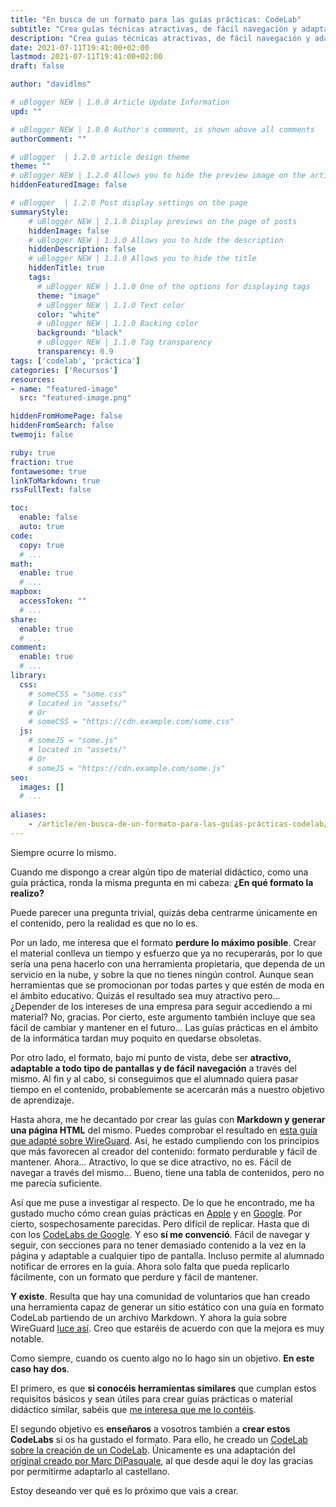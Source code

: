 ```yaml
---
title: "En busca de un formato para las guías prácticas: CodeLab"
subtitle: "Crea guías técnicas atractivas, de fácil navegación y adaptables al futuro"
description: "Crea guías técnicas atractivas, de fácil navegación y adaptables al futuro"
date: 2021-07-11T19:41:00+02:00
lastmod: 2021-07-11T19:41:00+02:00
draft: false

author: "davidlms"

# uBlogger NEW | 1.0.0 Article Update Information
upd: ""

# uBlogger NEW | 1.0.0 Author's comment, is shown above all comments
authorComment: ""

# uBlogger  | 1.2.0 article design theme
theme: ""
# uBlogger NEW | 1.2.0 Allows you to hide the preview image on the article page
hiddenFeaturedImage: false

# uBlogger  | 1.2.0 Post display settings on the page
summaryStyle:
    # uBlogger NEW | 1.1.0 Display previews on the page of posts
    hiddenImage: false
    # uBlogger NEW | 1.1.0 Allows you to hide the description
    hiddenDescription: false
    # uBlogger NEW | 1.1.0 Allows you to hide the title
    hiddenTitle: true
    tags:
      # uBlogger NEW | 1.1.0 One of the options for displaying tags
      theme: "image"
      # uBlogger NEW | 1.1.0 Text color
      color: "white"
      # uBlogger NEW | 1.1.0 Backing color
      background: "black"
      # uBlogger NEW | 1.1.0 Tag transparency
      transparency: 0.9
tags: ['codelab', 'práctica']
categories: ['Recursos']
resources:
- name: "featured-image"
  src: "featured-image.png"

hiddenFromHomePage: false
hiddenFromSearch: false
twemoji: false

ruby: true
fraction: true
fontawesome: true
linkToMarkdown: true
rssFullText: false

toc:
  enable: false
  auto: true
code:
  copy: true
  # ...
math:
  enable: true
  # ...
mapbox:
  accessToken: ""
  # ...
share:
  enable: true
  # ...
comment:
  enable: true
  # ...
library:
  css:
    # someCSS = "some.css"
    # located in "assets/"
    # Or
    # someCSS = "https://cdn.example.com/some.css"
  js:
    # someJS = "some.js"
    # located in "assets/"
    # Or
    # someJS = "https://cdn.example.com/some.js"
seo:
  images: []
  # ...
  
aliases:
    - /article/en-busca-de-un-formato-para-las-guías-prácticas-codelab/
---
```



Siempre ocurre lo mismo.

Cuando me dispongo a crear algún tipo de material didáctico, como una guía práctica, ronda la misma pregunta en mi cabeza: **¿En qué formato la realizo?**

Puede parecer una pregunta trivial, quizás deba centrarme únicamente en el contenido, pero la realidad es que no lo es.

Por un lado, me interesa que el formato **perdure lo máximo posible**. Crear el material conlleva un tiempo y esfuerzo que ya no recuperarás, por lo que sería una pena hacerlo con una herramienta propietaria, que dependa de un servicio en la nube, y sobre la que no tienes ningún control. Aunque sean herramientas que se promocionan por todas partes y que estén de moda en el ámbito educativo. Quizás el resultado sea muy atractivo pero... ¿Depender de los intereses de una empresa para seguir accediendo a mi material? No, gracias. Por cierto, este argumento también incluye que sea fácil de cambiar y mantener en el futuro... Las guías prácticas en el ámbito de la informática tardan muy poquito en quedarse obsoletas.

Por otro lado, el formato, bajo mi punto de vista, debe ser **atractivo, adaptable a todo tipo de pantallas y de fácil navegación** a través del mismo. Al fin y al cabo, si conseguimos que el alumnado quiera pasar tiempo en el contenido, probablemente se acercarán más a nuestro objetivo de aprendizaje.

Hasta ahora, me he decantado por crear las guías con **Markdown y generar una página HTML** del mismo. Puedes comprobar el resultado en [esta guía que adapté sobre WireGuard](https://davidlms.github.io/Practicas/SERRED/wireguard). Así, he estado cumpliendo con los principios que más favorecen al creador del contenido: formato perdurable y fácil de mantener. Ahora... Atractivo, lo que se dice atractivo, no es. Fácil de navegar a través del mismo... Bueno, tiene una tabla de contenidos, pero no me parecía suficiente.

Así que me puse a investigar al respecto. De lo que he encontrado, me ha gustado mucho cómo crean guías prácticas en [Apple](https://developer.apple.com/tutorials/swiftui) y en [Google](https://developer.android.com/jetpack/compose/tutorial?hl=es-419&continue=https%3A%2F%2Fdeveloper.android.com%2Fcourses%2Fpathways%2Fcompose%3Fhl%3Des-419%23article-https%3A%2F%2Fdeveloper.android.com%2Fjetpack%2Fcompose%2Ftutorial). Por cierto, sospechosamente parecidas. Pero difícil de replicar. Hasta que di con los [CodeLabs de Google](https://codelabs.developers.google.com/). Y eso **sí me convenció**. Fácil de navegar y seguir, con secciones para no tener demasiado contenido a la vez en la página y adaptable a cualquier tipo de pantalla. Incluso permite al alumnado notificar de errores en la guía. Ahora solo falta que pueda replicarlo fácilmente, con un formato que perdure y fácil de mantener.

**Y existe**. Resulta que hay una comunidad de voluntarios que han creado una herramienta capaz de generar un sitio estático con una guía en formato CodeLab partiendo de un archivo Markdown. Y ahora la guía sobre WireGuard [luce así](https://davidlms.github.io/Practicas/SERRED/wireguard-ubuntu-server-20). Creo que estaréis de acuerdo con que la mejora es muy notable.

Como siempre, cuando os cuento algo no lo hago sin un objetivo. **En este caso hay dos**.

El primero, es que **si conocéis herramientas similares** que cumplan estos requisitos básicos y sean útiles para crear guías prácticas o material didáctico similar, sabéis que [me interesa que me lo contéis](mailto:hola@davidlms.com).

El segundo objetivo es **enseñaros** a vosotros también a **crear estos CodeLabs** si os ha gustado el formato. Para ello, he creado un [CodeLab sobre la creación de un CodeLab](https://davidlms.github.io/Practicas/crear-codelab). Únicamente es una adaptación del [original creado por Marc DiPasquale](https://www.marcd.dev/codelab-4-codelab), al que desde aquí le doy las gracias por permitirme adaptarlo al castellano.

Estoy deseando ver qué es lo próximo que vais a crear.